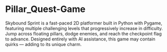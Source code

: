 # Pillar_Quest-Game
Skybound Sprint is a fast-paced 2D platformer built in Python with Pygame, featuring multiple challenging levels that progressively increase in difficulty. Jump across floating pillars, dodge enemies, and reach the checkpoint flag to advance. Designed entirely with AI assistance, this game may contain quirks — adding to its unique charm.
